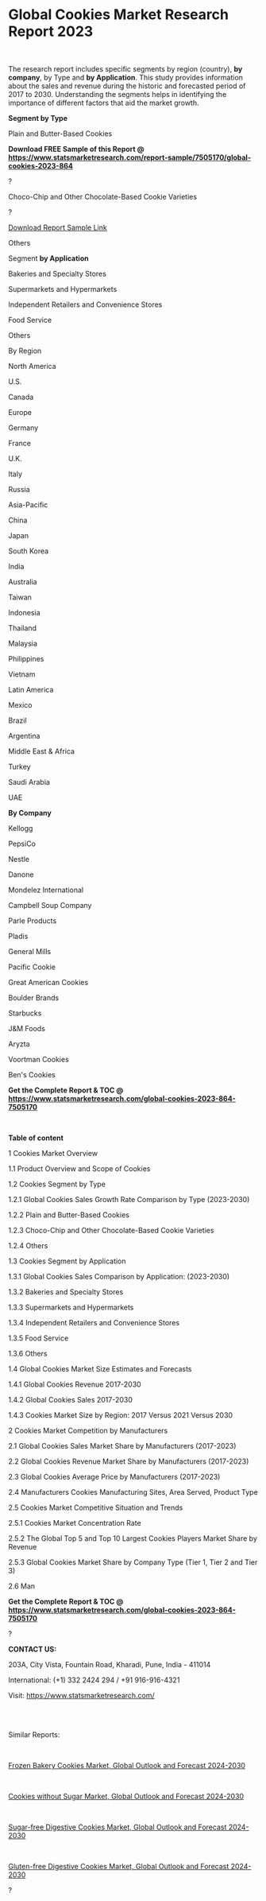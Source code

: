 <h1>Global Cookies Market Research Report 2023</h1><br/><p>The research report includes specific segments by region (country), <strong>by company</strong>, by Type and <strong>by Application</strong>. This study provides information about the sales and revenue during the historic and forecasted period of 2017 to 2030. Understanding the segments helps in identifying the importance of different factors that aid the market growth.</p>
 
 
 
 <p><strong>Segment by Type</strong></p>
 
 
 
 <p>Plain and Butter-Based Cookies</p>
 
 
 
 <div><b>Download FREE Sample of this Report @ <a href="https://www.statsmarketresearch.com/download-free-sample/7505170/global-cookies-2023-864">https://www.statsmarketresearch.com/report-sample/7505170/global-cookies-2023-864</a></b></div>
 
 
 
 <p>? </p>
 
 
 
 <p>Choco-Chip and Other Chocolate-Based Cookie Varieties</p>
 
 
 
 <p>? </p>
 
 
 
 <p><a href="https://www.statsmarketresearch.com/download-free-sample/7505170/global-cookies-2023-864">Download Report Sample Link</a></p>
 
 
 
 <p>Others</p>
 
 
 
 <p>Segment <strong>by Application</strong></p>
 
 
 
 <p>Bakeries and Specialty Stores</p>
 
 
 
 <p>Supermarkets and Hypermarkets</p>
 
 
 
 <p>Independent Retailers and Convenience Stores</p>
 
 
 
 <p>Food Service</p>
 
 
 
 <p>Others</p>
 
 
 
 <p>By Region</p>
 
 
 
 <p>North America</p>
 
 
 
 <p>U.S.</p>
 
 
 
 <p>Canada</p>
 
 
 
 <p>Europe</p>
 
 
 
 <p>Germany</p>
 
 
 
 <p>France</p>
 
 
 
 <p>U.K.</p>
 
 
 
 <p>Italy</p>
 
 
 
 <p>Russia</p>
 
 
 
 <p>Asia-Pacific</p>
 
 
 
 <p>China</p>
 
 
 
 <p>Japan</p>
 
 
 
 <p>South Korea</p>
 
 
 
 <p>India</p>
 
 
 
 <p>Australia</p>
 
 
 
 <p>Taiwan</p>
 
 
 
 <p>Indonesia</p>
 
 
 
 <p>Thailand</p>
 
 
 
 <p>Malaysia</p>
 
 
 
 <p>Philippines</p>
 
 
 
 <p>Vietnam</p>
 
 
 
 <p>Latin America</p>
 
 
 
 <p>Mexico</p>
 
 
 
 <p>Brazil</p>
 
 
 
 <p>Argentina</p>
 
 
 
 <p>Middle East & Africa</p>
 
 
 
 <p>Turkey</p>
 
 
 
 <p>Saudi Arabia</p>
 
 
 
 <p>UAE</p>
 
 
 
 <p><strong>By Company</strong></p>
 
 
 
 <p>Kellogg</p>
 
 
 
 <p>PepsiCo</p>
 
 
 
 <p>Nestle</p>
 
 
 
 <p>Danone</p>
 
 
 
 <p>Mondelez International</p>
 
 
 
 <p>Campbell Soup Company</p>
 
 
 
 <p>Parle Products</p>
 
 
 
 <p>Pladis</p>
 
 
 
 <p>General Mills</p>
 
 
 
 <p>Pacific Cookie</p>
 
 
 
 <p>Great American Cookies</p>
 
 
 
 <p>Boulder Brands</p>
 
 
 
 <p>Starbucks</p>
 
 
 
 <p>J&M Foods</p>
 
 
 
 <p>Aryzta</p>
 
 
 
 <p>Voortman Cookies</p>
 
 
 
 <p>Ben&#39;s Cookies</p>
 
 
 
 <div><b>Get the Complete Report & TOC @ <a href="https://www.statsmarketresearch.com/global-cookies-2023-864-7505170">https://www.statsmarketresearch.com/global-cookies-2023-864-7505170</a></b></div>
 
 
 
 <p><br />
 
 <b>Table of content</b></p>
 
 
 
 <p>1 Cookies Market Overview<br />
 
 1.1 Product Overview and Scope of Cookies<br />
 
 1.2 Cookies Segment by Type<br />
 
 1.2.1 Global Cookies Sales Growth Rate Comparison by Type (2023-2030)<br />
 
 1.2.2 Plain and Butter-Based Cookies<br />
 
 1.2.3 Choco-Chip and Other Chocolate-Based Cookie Varieties<br />
 
 1.2.4 Others<br />
 
 1.3 Cookies Segment by Application<br />
 
 1.3.1 Global Cookies Sales Comparison by Application: (2023-2030)<br />
 
 1.3.2 Bakeries and Specialty Stores<br />
 
 1.3.3 Supermarkets and Hypermarkets<br />
 
 1.3.4 Independent Retailers and Convenience Stores<br />
 
 1.3.5 Food Service<br />
 
 1.3.6 Others<br />
 
 1.4 Global Cookies Market Size Estimates and Forecasts<br />
 
 1.4.1 Global Cookies Revenue 2017-2030<br />
 
 1.4.2 Global Cookies Sales 2017-2030<br />
 
 1.4.3 Cookies Market Size by Region: 2017 Versus 2021 Versus 2030<br />
 
 2 Cookies Market Competition by Manufacturers<br />
 
 2.1 Global Cookies Sales Market Share by Manufacturers (2017-2023)<br />
 
 2.2 Global Cookies Revenue Market Share by Manufacturers (2017-2023)<br />
 
 2.3 Global Cookies Average Price by Manufacturers (2017-2023)<br />
 
 2.4 Manufacturers Cookies Manufacturing Sites, Area Served, Product Type<br />
 
 2.5 Cookies Market Competitive Situation and Trends<br />
 
 2.5.1 Cookies Market Concentration Rate<br />
 
 2.5.2 The Global Top 5 and Top 10 Largest Cookies Players Market Share by Revenue<br />
 
 2.5.3 Global Cookies Market Share by Company Type (Tier 1, Tier 2 and Tier 3)<br />
 
 2.6 Man</p>
 
 
 
 <div><b>Get the Complete Report & TOC @ <a href="https://www.statsmarketresearch.com/global-cookies-2023-864-7505170">https://www.statsmarketresearch.com/global-cookies-2023-864-7505170</a></b></div>
 
 
 
 <p>? </p>
 
 
 
 <p><b>CONTACT US:</b><br />
 
 203A, City Vista, Fountain Road, Kharadi, Pune, India - 411014<br />
 
 International: (+1) 332 2424 294 / +91 916-916-4321<br />
 
 Visit: <a href="https://www.statsmarketresearch.com/">https://www.statsmarketresearch.com/</a><br />
 
 <br />
 
 <br />
 
 Similar Reports:<br />
 
 <br />
 
 <a href="https://www.statsmarketresearch.com/global-frozen-bakery-cookies-forecast-2024-2030-234-7969782">Frozen Bakery Cookies Market, Global Outlook and Forecast 2024-2030</a><br />
 
 <br />
 
 <a href="https://www.statsmarketresearch.com/global-cookies-without-sugar-forecast-2024-2030-220-7962672">Cookies without Sugar Market, Global Outlook and Forecast 2024-2030</a><br />
 
 <br />
 
 <a href="https://www.statsmarketresearch.com/global-sugarfree-digestive-cookies-forecast-2024-2030-226-7962169">Sugar-free Digestive Cookies Market, Global Outlook and Forecast 2024-2030</a><br />
 
 <br />
 
 <a href="https://www.statsmarketresearch.com/global-glutenfree-digestive-cookies-forecast-2024-2030-76-7962170">Gluten-free Digestive Cookies Market, Global Outlook and Forecast 2024-2030</a><br />
 
 ? </p>